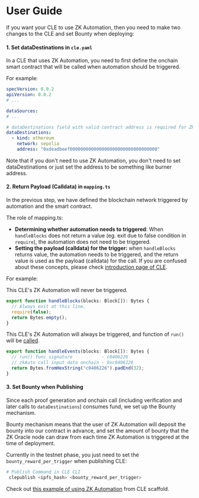# User Guide

If you want your CLE to use ZK Automation, then you need to make two changes to the CLE and set Bounty when deploying:

#### 1. Set dataDestinations in `cle.yaml`

In a CLE that uses ZK Automation, you need to first define the onchain smart contract that will be called when automation should be triggered.

For example:

```yaml
specVersion: 0.0.2
apiVersion: 0.0.2
# ...

dataSources:
# ...

# dataDestinations field with valid contract address is required for ZK Automation.
dataDestinations:
  - kind: ethereum
    network: sepolia
    address: "0xdeadbeef000000000000000000000000000000000"
```

Note that if you don't need to use ZK Automation, you don't need to set dataDestinations or just set the address to be something like burner address.

#### 2. Return Payload (Calldata) in `mapping.ts`

In the previous step, we have defined the blockchain network triggered by automation and the smart contract.

The role of mapping.ts:

* **Determining whether automation needs to triggered**: When `handleBlocks` does not return a value (eg. exit due to false condition in `require`), the automation does not need to be triggered.
* **Setting the payload (calldata) for the trigger:** when `handleBlocks` returns value, the automation needs to be triggered, and the return value is used as the payload (calldata) for the call. If you are confused about these concepts, please check [introduction page of CLE](../../../zk-oracle/).

For example:

This CLE's ZK Automation will never be triggered.

```typescript
export function handleBlocks(blocks: Block[]): Bytes {
  // Always exit at this line.
  require(false);
  return Bytes.empty();
}
```

This CLE's ZK Automation will always be triggered, and function of `run()` will be [called](https://sepolia.etherscan.io/tx/0x4f0c30fa489989d679acefa9fdaf7022d4a12c35eab9494a3b4eceb44006d8af).

```typescript
export function handleEvents(blocks: Block[]): Bytes {
  // run() func signature           - c0406226
  // zkAuto call input data onchain - 0xc0406226
  return Bytes.fromHexString("c0406226").padEnd(32);
}
```

#### 3. Set Bounty when Publishing

Since each proof generation and onchain call (including verification and later calls to `dataDestinations`) consumes fund, we set up the Bounty mechanism.

Bounty mechanism means that the user of ZK Automation will deposit the bounty into our contract in advance, and set the amount of bounty that the ZK Oracle node can draw from each time ZK Automation is triggered at the time of deployment.

Currently in the testnet phase, you just need to set the `bounty_reward_per_trigger` when publishing CLE:

```bash
# Publish Command in CLE CLI
 clepublish <ipfs_hash> <bounty_reward_per_trigger>
```

Check out [this example of using ZK Automation](https://github.com/ora-io/cle-cli/tree/25828df155181b52a306c4bf8fff17b9b7e5fbfe/packages/create-zkgraph/templates/template-uniswapprice) from CLE scaffold.
